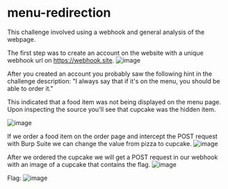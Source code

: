 # menu-redirection
This challenge involved using a webhook and general analysis of the webpage.

The first step was to create an account on the website with a unique webhook url on https://webhook.site.
![image](https://github.com/Fryslan-Boppe/notes/assets/96194510/6c75ffcb-a40d-440f-94dd-baf11a4e2895)

After you created an account you probably saw the following hint in the challenge description: "I always say that if it's on the menu, you should be able to order it." 

This indicated that a food item was not being displayed on the menu page. Upon inspecting the source you'll see that cupcake was the hidden item.

![image](https://github.com/Fryslan-Boppe/notes/assets/96194510/4d3fb9bf-8f95-4987-ab64-dfe0eca38340)

If we order a food item on the order page and intercept the POST request with Burp Suite we can change the value from pizza to cupcake.
![image](https://github.com/Fryslan-Boppe/notes/assets/96194510/b73b20be-2b2b-433a-99e2-254787474afa)

After we ordered the cupcake we will get a POST request in our webhook with an image of a cupcake that contains the flag.
![image](https://github.com/Fryslan-Boppe/notes/assets/96194510/b410215f-5374-459c-946c-d91e5e1fb238)

Flag:
![image](https://github.com/Fryslan-Boppe/notes/assets/96194510/3d36ddf0-2177-4b31-abbc-c62def3a7704)
